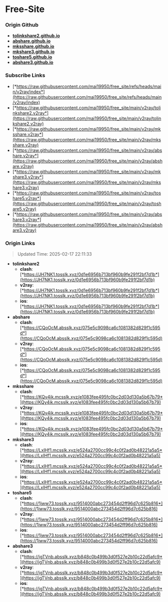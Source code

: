 # Free-Site

### Origin Github

- [**tolinkshare2.github.io**](https://github.com/tolinkshare2/tolinkshare2.github.io)
- [**abshare.github.io**](https://github.com/abshare/abshare.github.io)
- [**mksshare.github.io**](https://github.com/mksshare/mksshare.github.io)
- [**mkshare3.github.io**](https://github.com/mkshare3/mkshare3.github.io)
- [**toshare5.github.io**](https://github.com/toshare5/toshare5.github.io)
- [**abshare3.github.io**](https://github.com/abshare3/abshare3.github.io)

### Subscribe Links

- [*https://raw.githubusercontent.com/mai19950/free_site/refs/heads/main/v2ray/index*](https://raw.githubusercontent.com/mai19950/free_site/refs/heads/main/v2ray/index)
- [*https://raw.githubusercontent.com/mai19950/free_site/main/v2ray/tolinkshare2.v2ray*](https://raw.githubusercontent.com/mai19950/free_site/main/v2ray/tolinkshare2.v2ray)
- [*https://raw.githubusercontent.com/mai19950/free_site/main/v2ray/mksshare.v2ray*](https://raw.githubusercontent.com/mai19950/free_site/main/v2ray/mksshare.v2ray)
- [*https://raw.githubusercontent.com/mai19950/free_site/main/v2ray/abshare.v2ray*](https://raw.githubusercontent.com/mai19950/free_site/main/v2ray/abshare.v2ray)
- [*https://raw.githubusercontent.com/mai19950/free_site/main/v2ray/mkshare3.v2ray*](https://raw.githubusercontent.com/mai19950/free_site/main/v2ray/mkshare3.v2ray)
- [*https://raw.githubusercontent.com/mai19950/free_site/main/v2ray/toshare5.v2ray*](https://raw.githubusercontent.com/mai19950/free_site/main/v2ray/toshare5.v2ray)
- [*https://raw.githubusercontent.com/mai19950/free_site/main/v2ray/abshare3.v2ray*](https://raw.githubusercontent.com/mai19950/free_site/main/v2ray/abshare3.v2ray)

### Origin Links

> Updated Time: 2025-02-17 22:11:33

- **tolinkshare2**
  - **clash**: [*https://JH7NK1.tosslk.xyz/0d1e6956b713bf960b9fe291f2bf7d1b*](https://JH7NK1.tosslk.xyz/0d1e6956b713bf960b9fe291f2bf7d1b)
  - **v2ray**: [*https://JH7NK1.tosslk.xyz/0d1e6956b713bf960b9fe291f2bf7d1b*](https://JH7NK1.tosslk.xyz/0d1e6956b713bf960b9fe291f2bf7d1b)
  - **ios**: [*https://JH7NK1.tosslk.xyz/0d1e6956b713bf960b9fe291f2bf7d1b*](https://JH7NK1.tosslk.xyz/0d1e6956b713bf960b9fe291f2bf7d1b)
- **abshare**
  - **clash**: [*https://CQoOcM.absslk.xyz/075e5c9098ca6c1081382d829f1c595d*](https://CQoOcM.absslk.xyz/075e5c9098ca6c1081382d829f1c595d)
  - **v2ray**: [*https://CQoOcM.absslk.xyz/075e5c9098ca6c1081382d829f1c595d*](https://CQoOcM.absslk.xyz/075e5c9098ca6c1081382d829f1c595d)
  - **ios**: [*https://CQoOcM.absslk.xyz/075e5c9098ca6c1081382d829f1c595d*](https://CQoOcM.absslk.xyz/075e5c9098ca6c1081382d829f1c595d)
- **mksshare**
  - **clash**: [*https://KQy4ik.mcsslk.xyz/e1083fee495fc0bc2d03d130a5b67b79*](https://KQy4ik.mcsslk.xyz/e1083fee495fc0bc2d03d130a5b67b79)
  - **v2ray**: [*https://KQy4ik.mcsslk.xyz/e1083fee495fc0bc2d03d130a5b67b79*](https://KQy4ik.mcsslk.xyz/e1083fee495fc0bc2d03d130a5b67b79)
  - **ios**: [*https://KQy4ik.mcsslk.xyz/e1083fee495fc0bc2d03d130a5b67b79*](https://KQy4ik.mcsslk.xyz/e1083fee495fc0bc2d03d130a5b67b79)
- **mkshare3**
  - **clash**: [*https://LxIHf1.mcsslk.xyz/e524a2700cc99c4c0f2ad0b48221a5a5*](https://LxIHf1.mcsslk.xyz/e524a2700cc99c4c0f2ad0b48221a5a5)
  - **v2ray**: [*https://LxIHf1.mcsslk.xyz/e524a2700cc99c4c0f2ad0b48221a5a5*](https://LxIHf1.mcsslk.xyz/e524a2700cc99c4c0f2ad0b48221a5a5)
  - **ios**: [*https://LxIHf1.mcsslk.xyz/e524a2700cc99c4c0f2ad0b48221a5a5*](https://LxIHf1.mcsslk.xyz/e524a2700cc99c4c0f2ad0b48221a5a5)
- **toshare5**
  - **clash**: [*https://1jww73.tosslk.xyz/9514000abc273454d2ff96d7c625b816*](https://1jww73.tosslk.xyz/9514000abc273454d2ff96d7c625b816)
  - **v2ray**: [*https://1jww73.tosslk.xyz/9514000abc273454d2ff96d7c625b816*](https://1jww73.tosslk.xyz/9514000abc273454d2ff96d7c625b816)
  - **ios**: [*https://1jww73.tosslk.xyz/9514000abc273454d2ff96d7c625b816*](https://1jww73.tosslk.xyz/9514000abc273454d2ff96d7c625b816)
- **abshare3**
  - **clash**: [*https://jgTVnb.absslk.xyz/b848c0b499b3d0f527e2b10c22d5afc9*](https://jgTVnb.absslk.xyz/b848c0b499b3d0f527e2b10c22d5afc9)
  - **v2ray**: [*https://jgTVnb.absslk.xyz/b848c0b499b3d0f527e2b10c22d5afc9*](https://jgTVnb.absslk.xyz/b848c0b499b3d0f527e2b10c22d5afc9)
  - **ios**: [*https://jgTVnb.absslk.xyz/b848c0b499b3d0f527e2b10c22d5afc9*](https://jgTVnb.absslk.xyz/b848c0b499b3d0f527e2b10c22d5afc9)
